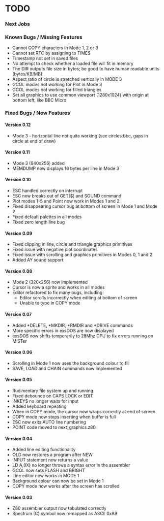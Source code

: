 # TODO
### Next Jobs
### Known Bugs / Missing Features
- Cannot COPY characters in Mode 1, 2 or 3
- Cannot set RTC by assigning to TIME$
- Timestamp not set in saved files
- No attempt to check whether a loaded file will fit in memory
- The DIR outputs file size in bytes; be good to have human readable units (bytes/KB/MB)
- Aspect ratio of circle is stretched vertically in MODE 3
- GCOL modes not working for Plot in Mode 3
- GCOL modes not working for filled triangles
- Set all graphics to use common viewport (1280x1024) with origin at bottom left, like BBC Micro
### Fixed Bugs / New Features
#### Version 0.12
- Mode 3 - horizontal line not quite working (see circles.bbc, gaps in circle at end of draw)
#### Version 0.11
- Mode 3 (640x256) added
- MEMDUMP now displays 16 bytes per line in Mode 3
#### Version 0.10
- ESC handled correctly on interrupt
- ESC now breaks out of GET($) and SOUND command
- Plot modes 1-5 and Point now work in Modes 1 and 2
- Fixed disappearing cursor bug at bottom of screen in Mode 1 and Mode 2
- Fixed default palettes in all modes
- Fixed zero length line bug
#### Version 0.09
- Fixed clipping in line, circle and triangle graphics primitives
- Fixed issue with negative plot coordinates
- Fixed issue with scrolling and graphics primitives in Modes 0, 1 and 2
- Added AY sound support
#### Version 0.08
- Mode 2 (320x256) now implemented
- Cursor is now a sprite and works in all modes
- Editor refactored to fix many bugs, including:
	- Editor scrolls incorrectly when editing at bottom of screen
	- Unable to type in COPY mode
#### Version 0.07
- Added *DELETE, *MKDIR, *RMDIR and *DRIVE commands
- More specific errors in exsDOS are now displayed
- exsDOS now shifts temporarily to 28Mhz CPU to fix errors running on MiSTer
#### Version 0.06
- Scrolling in Mode 1 now uses the background colour to fill
- SAVE, LOAD and CHAIN commands now implemented
#### Version 0.05
- Rudimentary file system up and running
- Fixed debounce on CAPS LOCK or EDIT
- INKEY$ no longer waits for input
- Added keyboard repeating
- When in COPY mode, the cursor now wraps correctly at end of screen
- COPY mode now stops inserting when buffer is full
- ESC now exits AUTO line numbering
- POINT code moved to next_graphics.z80
#### Version 0.04
- Added line editing functionality
- OLD now restores a program after NEW
- INPUT statement now returns a value
- LD A,(IX) no longer throws a syntax error in the assembler
- GCOL now sets FLASH and BRIGHT
- Line editor now works in MODE 1
- Background colour can now be set in Mode 1
- COPY mode now works after the screen has scrolled
#### Version 0.03
- Z80 assembler output now tabulated correctly
- Spectrum (C) symbol now remapped as ASCII 0xA9
